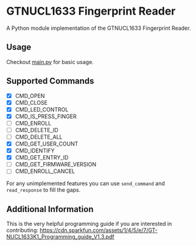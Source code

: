 # GTNUCL1633 Fingerprint Reader
A Python module implementation of the GTNUCL1633 Fingerprint Reader.

## Usage
Checkout [main.py](./main.py) for basic usage.

## Supported Commands
- [x] CMD_OPEN
- [x] CMD_CLOSE
- [x] CMD_LED_CONTROL
- [x] CMD_IS_PRESS_FINGER
- [ ] CMD_ENROLL
- [ ] CMD_DELETE_ID
- [ ] CMD_DELETE_ALL
- [x] CMD_GET_USER_COUNT
- [x] CMD_IDENTIFY
- [x] CMD_GET_ENTRY_ID
- [ ] CMD_GET_FIRMWARE_VERSION
- [ ] CMD_ENROLL_CANCEL

For any unimplemented features you can use `send_command` and `read_response` to fill the gaps.

## Additional Information
This is the very helpful programming guide if you are interested in contributing: https://cdn.sparkfun.com/assets/1/4/5/e/7/GT-NUCL1633K1_Programming_guide_V1.3.pdf